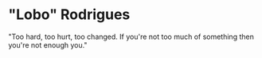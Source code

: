 # "Lobo" Rodrigues

"Too hard, too hurt, too changed. If you're not too much of something then you're not enough you."
